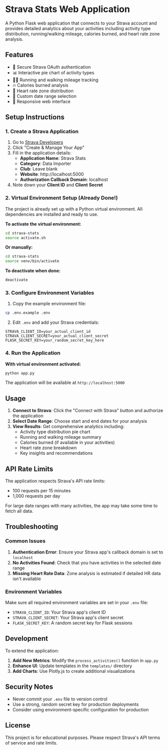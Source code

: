 # Strava Stats Web Application

A Python Flask web application that connects to your Strava account and provides detailed analytics about your activities including activity type distribution, running/walking mileage, calories burned, and heart rate zone analysis.

## Features

- 🔐 Secure Strava OAuth authentication
- 📊 Interactive pie chart of activity types
- 🏃‍♂️ Running and walking mileage tracking
- 🔥 Calories burned analysis
- 💓 Heart rate zone distribution
- 📅 Custom date range selection
- 📱 Responsive web interface

## Setup Instructions

### 1. Create a Strava Application

1. Go to [Strava Developers](https://developers.strava.com/)
2. Click "Create & Manage Your App"
3. Fill in the application details:
   - **Application Name**: Strava Stats
   - **Category**: Data Importer
   - **Club**: Leave blank
   - **Website**: http://localhost:5000
   - **Authorization Callback Domain**: localhost
4. Note down your **Client ID** and **Client Secret**

### 2. Virtual Environment Setup (Already Done!)

The project is already set up with a Python virtual environment. All dependencies are installed and ready to use.

**To activate the virtual environment:**
```bash
cd strava-stats
source activate.sh
```

**Or manually:**
```bash
cd strava-stats
source venv/bin/activate
```

**To deactivate when done:**
```bash
deactivate
```

### 3. Configure Environment Variables

1. Copy the example environment file:
```bash
cp .env.example .env
```

2. Edit `.env` and add your Strava credentials:
```
STRAVA_CLIENT_ID=your_actual_client_id
STRAVA_CLIENT_SECRET=your_actual_client_secret
FLASK_SECRET_KEY=your_random_secret_key_here
```

### 4. Run the Application

**With virtual environment activated:**
```bash
python app.py
```

The application will be available at `http://localhost:5000`

## Usage

1. **Connect to Strava**: Click the "Connect with Strava" button and authorize the application
2. **Select Date Range**: Choose start and end dates for your analysis
3. **View Results**: Get comprehensive analytics including:
   - Activity type distribution pie chart
   - Running and walking mileage summary
   - Calories burned (if available in your activities)
   - Heart rate zone breakdown
   - Key insights and recommendations

## API Rate Limits

The application respects Strava's API rate limits:
- 100 requests per 15 minutes
- 1,000 requests per day

For large date ranges with many activities, the app may take some time to fetch all data.

## Troubleshooting

### Common Issues

1. **Authentication Error**: Ensure your Strava app's callback domain is set to `localhost`
2. **No Activities Found**: Check that you have activities in the selected date range
3. **Missing Heart Rate Data**: Zone analysis is estimated if detailed HR data isn't available

### Environment Variables

Make sure all required environment variables are set in your `.env` file:
- `STRAVA_CLIENT_ID`: Your Strava app's client ID
- `STRAVA_CLIENT_SECRET`: Your Strava app's client secret  
- `FLASK_SECRET_KEY`: A random secret key for Flask sessions

## Development

To extend the application:

1. **Add New Metrics**: Modify the `process_activities()` function in `app.py`
2. **Enhance UI**: Update templates in the `templates/` directory
3. **Add Charts**: Use Plotly.js to create additional visualizations

## Security Notes

- Never commit your `.env` file to version control
- Use a strong, random secret key for production deployments
- Consider using environment-specific configuration for production

## License

This project is for educational purposes. Please respect Strava's API terms of service and rate limits.

